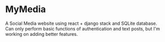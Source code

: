 # MyMedia
A Social Media website using react + django stack and SQLite database. Can only perform basic functions of authentication and text posts, but I'm working on adding better features.

